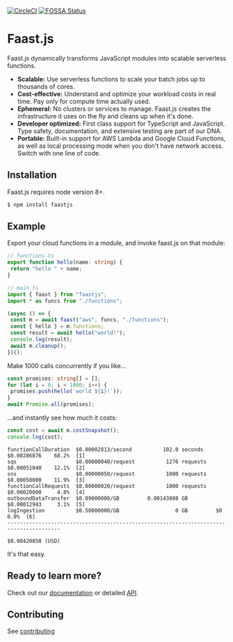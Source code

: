 [![CircleCI](https://circleci.com/gh/acchou/faast.js.svg?style=shield&circle-token=c97f196a78c7173d6ca4e5fc9f09c2cba4ab0647)](https://circleci.com/gh/acchou/faast.js) [![FOSSA Status](https://app.fossa.io/api/projects/git%2Bgithub.com%2Facchou%2Ffaast.js.svg?type=shield)](https://app.fossa.io/projects/git%2Bgithub.com%2Facchou%2Ffaast.js?ref=badge_shield)

# Faast.js

Faast.js dynamically transforms JavaScript modules into scalable serverless functions.

- **Scalable:** Use serverless functions to scale your batch jobs up to thousands of cores.
- **Cost-effective:** Understand and optimize your workload costs in real time. Pay only for compute time actually used.
- **Ephemeral:** No clusters or services to manage. Faast.js creates the infrastructure it uses on the fly and cleans up when it's done.
- **Developer optimized:** First class support for TypeScript and JavaScript. Type safety, documentation, and extensive testing are part of our DNA.
- **Portable:** Built-in support for AWS Lambda and Google Cloud Functions, as well as local processing mode when you don't have network access. Switch with one line of code.

## Installation

Faast.js requires node version 8+.

```bash
$ npm install faastjs
```

## Example

Export your cloud functions in a module, and invoke faast.js on that module:

```typescript
// functions.ts
export function hello(name: string) {
 return "hello " + name;
}
```

```typescript
// main.ts
import { faast } from "faastjs";
import * as funcs from "./functions";

(async () => {
 const m = await faast("aws", funcs, "./functions");
 const { hello } = m.functions;
 const result = await hello("world!");
 console.log(result);
 await m.cleanup();
})();
```

Make 1000 calls concurrently if you like...

```typescript
const promises: string[] = [];
for (let i = 0; i < 1000; i++) {
 promises.push(hello(`world ${i}!`));
}
await Promise.all(promises);
```

...and instantly see how much it costs:

```typescript
const cost = await m.costSnapshot();
console.log(cost);
```

```
functionCallDuration  $0.00002813/second          102.0 seconds    $0.00286876    68.2%  [1]
sqs                   $0.00000040/request          1276 requests   $0.00051040    12.1%  [2]
sns                   $0.00000050/request          1000 requests   $0.00050000    11.9%  [3]
functionCallRequests  $0.00000020/request          1000 requests   $0.00020000     4.8%  [4]
outboundDataTransfer  $0.09000000/GB         0.00143808 GB         $0.00012943     3.1%  [5]
logIngestion          $0.50000000/GB                  0 GB         $0              0.0%  [6]
---------------------------------------------------------------------------------------
                                                                   $0.00420858 (USD)
```

It's that easy.

## Ready to learn more?

Check out our [documentation](./docs/01-introduction.md) or detailed [API](./docs/api/faastjs.md).

## Contributing

See [contributing](./docs/11-contributing)
